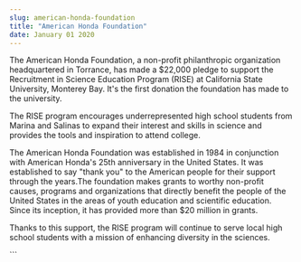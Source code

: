 ```yaml
---
slug: american-honda-foundation
title: "American Honda Foundation"
date: January 01 2020
---
```


 
<p>
  The American Honda Foundation, a non-profit philanthropic organization
  headquartered in Torrance, has made a $22,000 pledge to support the
  Recruitment in Science Education Program (RISE) at California State
  University, Monterey Bay. It's the first donation the foundation has made to
  the university.
</p>
<p>
  The RISE program encourages underrepresented high school students from Marina
  and Salinas to expand their interest and skills in science and provides the
  tools and inspiration to attend college.
</p>
<p>
  The American Honda Foundation was established in 1984 in conjunction with
  American Honda's 25th anniversary in the United States. It was established to
  say "thank you" to the American people for their support through the years.The
  foundation makes grants to worthy non-profit causes, programs and
  organizations that directly benefit the people of the United States in the
  areas of youth education and scientific education. Since its inception, it has
  provided more than $20 million in grants.
</p>
<p>
  Thanks to this support, the RISE program will continue to serve local high
  school students with a mission of enhancing diversity in the sciences.
</p>
```
